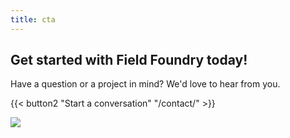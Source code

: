 ```yaml
---
title: cta
---
```

## Get started with Field Foundry today!

Have a question or a project in mind? We'd love to hear from you.

{{< button2 "Start a conversation" "/contact/" >}}

![](/uploads/illustrations/cuate/server.svg)